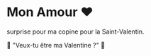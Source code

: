 # Mon Amour ❤️
 surprise  pour ma copine pour la Saint-Valentin.

💖 "Veux-tu être ma Valentine ?" 💖
